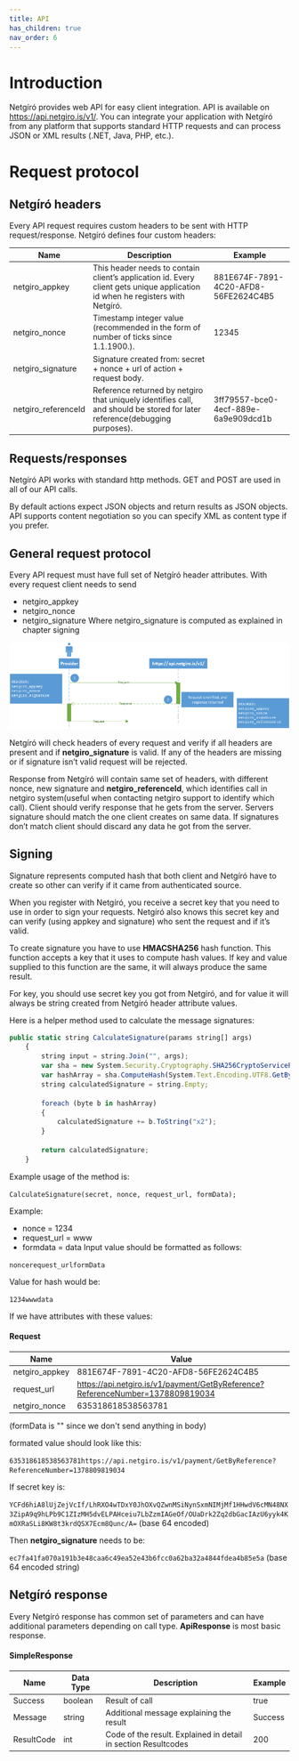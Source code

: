 ```yaml
---
title: API
has_children: true
nav_order: 6
---
```


# Introduction
Netgíró provides web API for easy client integration. API is available on https://api.netgiro.is/v1/. You can integrate your application with Netgíró from any platform that supports standard HTTP requests and can process JSON or XML results (.NET, Java, PHP, etc.).


# Request protocol
 
## Netgíró  headers
 
 Every API request requires custom headers to be sent with HTTP request/response. Netgíró defines four custom headers:
 
| Name  | Description | Example  |
| ------------- | ------------- | ------------- |
| netgiro_appkey  | This header needs to contain client’s application id. Every client gets unique application id when he registers with Netgíró.  | 881E674F-7891-4C20-AFD8-56FE2624C4B5  |
| netgiro_nonce  | Timestamp integer value (recommended in the form of number of ticks since 1.1.1900.).  | 12345  |
| netgiro_signature  | 	Signature created from: secret + nonce + url of action + request body.  |   |
| netgiro_referenceId  | Reference returned by netgiro that uniquely identifies call, and should be stored for later reference(debugging purposes).  | 3ff79557-bce0-4ecf-889e-6a9e909dcd1b |

## Requests/responses

Netgíró API works with standard http methods. GET and POST are used in all of our API calls.

By default actions expect JSON objects and return results as JSON objects. API supports content negotiation so you can specify XML as content type if you prefer.

## General request protocol

Every API request must have full set of Netgíró header attributes. With every request client needs to send

* netgiro_appkey
* netgiro_nonce
* netgiro_signature
Where netgiro_signature is computed as explained in chapter signing

<img src="images/Netgiro-API-request.png?raw=true" alt="Netgiro-API-request.png">

Netgíró will check headers of every request and verify if all headers are present and if **netgiro_signature** is valid. If any of the headers are missing or if signature isn’t valid request will be rejected.

Response from Netgíró will contain same set of headers, with different nonce, new signature and **netgiro_referenceId**, which identifies call in netgiro system(useful when contacting netgiro support to identify which call). Client should verify response that he gets from the server. Servers signature should match the one client creates on same data. If signatures don’t match client should discard any data he got from the server.

## Signing

Signature represents computed hash that both client and Netgíró have to create so other can verify if it came from authenticated source.

When you register with Netgíró, you receive a secret key that you need to use in order to sign your requests. Netgíró also knows this secret key and can verify (using appkey and signature) who sent the request and if it’s valid.

To create signature you have to use **HMACSHA256** hash function. This function accepts a key that it uses to compute hash values. If key and value supplied to this function are the same, it will always produce the same result.

For key, you should use secret key you got from Netgíró, and for value it will always be string created from Netgíró header attribute values.

Here is a helper method used to calculate the message signatures:

```javascript
public static string CalculateSignature(params string[] args)
    {
        string input = string.Join("", args);
        var sha = new System.Security.Cryptography.SHA256CryptoServiceProvider();
        var hashArray = sha.ComputeHash(System.Text.Encoding.UTF8.GetBytes(input));
        string calculatedSignature = string.Empty;
 
        foreach (byte b in hashArray)
        {
            calculatedSignature += b.ToString("x2");
        }
 
        return calculatedSignature;
    }
```
Example usage of the method is:

`CalculateSignature(secret, nonce, request_url, formData);`

Example:

* nonce = 1234
* request_url = www
* formdata = data
Input value should be formatted as follows:

`noncerequest_urlformData`

Value for hash would be:

`1234wwwdata`

If we have attributes with these values:

#### Request

| Name  | Value | 
| ------------- | ------------- |
|netgiro_appkey|881E674F-7891-4C20-AFD8-56FE2624C4B5|
|request_url|https://api.netgiro.is/v1/payment/GetByReference?ReferenceNumber=1378809819034|
|netgiro_nonce|635318618538563781|

(formData is "" since we don't send anything in body)

formated value should look like this:

`635318618538563781https://api.netgiro.is/v1/payment/GetByReference?ReferenceNumber=1378809819034`

If secret key is:

`YCFd6hiA8lUjZejVcIf/LhRXO4wTDxY0JhOXvQZwnMSiNynSxmNIMjMf1HHwdV6cMN48NX3ZipA9q9hLPb9C1ZIzMH5dvELPAHceiu7LbZzmIAGeOf/OUaDrk2Zq2dbGacIAzU6yyk4KmOXRaSLi8KW8t3krdQSX7Ecm8Qunc/A=` (base 64 encoded)

Then **netgiro_signature** needs to be:

`ec7fa41fa070a191b3e48caa6c49ea52e43b6fcc0a62ba32a4844fdea4b85e5a` (base 64 encoded string)

## Netgíró response

Every Netgíró response has common set of parameters and can have additional parameters depending on call type. **ApiResponse** is most basic response.

#### SimpleResponse

| Name  | Data Type | Description| Example | 
| ------------- | ------------- | ------------- | ------------- |
|Success|boolean|Result of call|true|
|Message|string|Additional message explaining the result	|Success|
|ResultCode|int|Code of the result. Explained in detail in section Resultcodes	|200|

